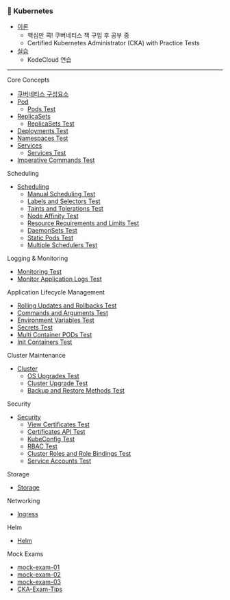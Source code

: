 ### :ship: Kubernetes

- [이론](./book)
  - 핵심만 콕! 쿠버네티스 책 구입 후 공부 중
  - Certified Kubernetes Administrator (CKA) with Practice Tests
- [실습](./practice)
  - KodeCloud 연습

---

Core Concepts

- [쿠버네티스 구성요소](./book/Intro.md)
- [Pod](./book/Pod.md)
  - [Pods Test](./practice/025-PracticeTest-Pods.md)
- [ReplicaSets](./book/ReplicaSets.md)
  - [ReplicaSets Test](./practice/028-PracticeTest-ReplicaSets.md)
- [Deployments Test](./practice/032-PracticeTest-Deployments.md)
- [Namespaces Test](./practice/035-PracticeTest-Namespaces.md)
- [Services](./book/Services.md)
  - [Services Test](./practice/040-PracticeTest-Services.md)
- [Imperative Commands Test](./practice/044-PracticeTest-ImperativeCommands.md)

Scheduling

- [Scheduling](./book/Scheduling.md)
  - [Manual Scheduling Test](./practice/052-PracticeTest-ManualScheduling.md)
  - [Labels and Selectors Test](./practice/055-PracticeTest-LabelsandSelectors.md)
  - [Taints and Tolerations Test](./practice/058-PracticeTest-TaintsandTolerations.md)
  - [Node Affinity Test](./practice/062-PracticeTest-NodeAffinity.md)
  - [Resource Requirements and Limits Test](./practice/068-PracticeTest-ResourceRequirementsandLimits.md)
  - [DaemonSets Test](./practice/071-PracticeTest-DaemonSets.md)
  - [Static Pods Test](./practice/074-PracticeTest-StaticPods.md)
  - [Multiple Schedulers Test](./practice/077-PracticeTest-MultipleSchedulers.md)

Logging & Monitoring

- [Monitoring Test](./practice/084-PracticeTest-Monitoring.md)
- [Monitor Application Logs Test](./practice/087-PracticeTest-MonitorApplicationLogs.md)

Application Lifecycle Management

- [Rolling Updates and Rollbacks Test](./practice/093-PracticeTest-RollingUpdatesandRollbacks.md)
- [Commands and Arguments Test](./practice/098-PracticeTest-CommandsandArguments.md)
- [Environment Variables Test](./practice/102-PracticeTest-EnvironmentVariables.md)
- [Secrets Test](./practice/106-PracticeTest-Secrets.md)
- [Multi Container PODs Test](./practice/110-PracticeTest-MultiContainerPODs.md)
- [Init Containers Test](./practice/114-PracticeTest-InitContainers.md)

Cluster Maintenance

- [Cluster](./book/Cluster.md)
  - [OS Upgrades Test](./practice/121-PracticeTest-OSUpgrades.md)
  - [Cluster Upgrade Test](./practice/127-PracticeTest-ClusterUpgrade.md)
  - [Backup and Restore Methods Test](./practice/131-PracticeTest-BackupandRestoreMethods.md)

Security

- [Security](./book/Security.md)
  - [View Certificates Test](./practice/147-PracticeTest-ViewCertificates.md)
  - [Certificates API Test](./practice/149-PracticeTest-CertificatesAPI.md)
  - [KubeConfig Test](./practice/151-PracticeTest-KubeConfig.md)
  - [RBAC Test](./practice/156-PracticeTest-RBAC.md)
  - [Cluster Roles and Role Bindings Test](./practice/158-PracticeTest-ClusterRolesandRoleBindings.md)
  - [Service Accounts Test](./practice/160-PracticeTest-ServiceAccounts.md)

Storage

- [Storage](./book/Storage.md)

Networking

- [Ingress](./book/Ingress.md)

Helm

- [Helm](./book/Helm.md)

Mock Exams

- [mock-exam-01](./practice/mock-exam-01.md)
- [mock-exam-02](./practice/mock-exam-02.md)
- [mock-exam-03](./practice/mock-exam-03.md)
- [CKA-Exam-Tips](./practice/CKA-Exam-Tips.md)


